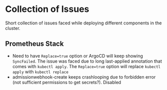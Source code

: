 # Collection of Issues
Short collection of issues faced while deploying different components in the cluster.

## Prometheus Stack
- Need to have `Replace=true` option or ArgoCD will keep showing `SyncFailed`. The issue was faced due to long last-applied annotation that comes with `kubectl apply`. The `Replace=true` option will replace `kubectl apply` with `kubectl replace`
- admissionwebhook-create keeps crashlooping due to forbidden error (not sufficient permissions to get secrets?). Disabled
